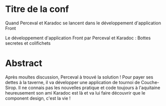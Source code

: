 Titre de la conf
===
Quand Perceval et Karadoc se lancent dans le développement d'application Front

Le développement d'application Front par Perceval et Karadoc : Bottes secretes et colifichets

Abstract
===
Après moultes discussion, Perceval à trouvé la solution ! 
Pour payer ses dettes à la taverne, il va développer une application de tournoi de Couche-Sirop. 
Il ne connais pas les nouvelles pratique et code toujours à l'aquitaine heureusement son ami Karadoc est là 
et va lui faire découvrir que le component design, c'est la vie !
